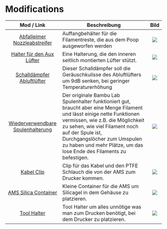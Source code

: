 # Modifications

|                                                           Mod / Link                                                          | Beschreibung                                                                                                                                                                                                                                                                                                            |                                                                                      Bild                                                                                     |
| :---------------------------------------------------------------------------------------------------------------------------: | ----------------------------------------------------------------------------------------------------------------------------------------------------------------------------------------------------------------------------------------------------------------------------------------------------------------------- | :---------------------------------------------------------------------------------------------------------------------------------------------------------------------------: |
| [Abfalleimer Nozzleabstreifer](https://www.printables.com/de/model/244789-bambu-lab-magnetic-chute-cover-and-poop-management) | Auffangbehälter für die Filamentreste, die aus dem Poop ausgeworfen werden                                                                                                                                                                                                                                              |          ![](https://media.printables.com/media/prints/244789/images/2205665\_9ab57043-2b76-49c9-9780-4195ea0d0762/thumbs/inside/1920x1440/png/chute\_cover-01.webp)          |
|                [Halter für den Aux Lüfter](https://www.printables.com/de/model/256442-bambu-lab-aux-fan-saver)                | Eine Halterung, die den inneren seitlich montierten Lüfter stützt.                                                                                                                                                                                                                                                      |                 ![](https://media.printables.com/media/prints/256442/images/2299548\_21e6b66f-e19c-43c9-942e-40bd219ec00e/thumbs/cover/640x480/jpg/afs\_2.webp)               |
|         [Schalldämpfer Abluftlüfter](https://www.printables.com/de/model/324902-bambu-x1-exhaust-muffler-fan-silencer)        | Dieser Schalldämpfer soll die Geräuschkulisse des Abluftlüfters um 9dB senken, bei geringer Temperaturerhöhung                                                                                                                                                                                                          | ![](https://media.printables.com/media/prints/324902/images/2800706\_7e1887f3-3204-4403-a5ce-825cf118b3a8/thumbs/cover/640x480/png/b962d82c-89b5-48a9-9664-07f0ffaf6fc7.webp) |
|   [Wiederverwendbare Spulenhalterung](https://www.printables.com/de/model/251457-bambu-lab-reusable-spool-holder-hex-remix)   | Der originale Bambu Lab Spulenhalter funktioniert gut, braucht aber eine Menge Filament und lässt einige nette Funktionen vermissen, wie z.B. die Möglichkeit zu sehen, wie viel Filament noch auf der Spule ist, Durchgangslöcher zum Umspulen zu haben und mehr Plätze, um das lose Ende des Filaments zu befestigen. |       ![](https://media.printables.com/media/prints/251457/images/2258999\_3013b96b-0fc9-4985-82d9-3df5a80e4aad/thumbs/cover/640x480/jpg/pxl\_20220731\_150652278.webp)       |
|                         [Kabel Clip](https://www.printables.com/de/model/276184-bambu-lab-cable-clip)                         | Clip für das Kabel und den PTFE Schlauch die von der AMS zum Drucker kommen.                                                                                                                                                                                                                                            |           ![](https://media.printables.com/media/prints/276184/images/2452114\_1da87abd-0f8b-4ad4-9efd-89606b7b7178/thumbs/cover/640x480/jpg/20220914\_150733.webp)           |
|            [AMS Silica Container](https://www.printables.com/de/model/290431-bambu-lab-x1-ams-desiccant-container)            | Kleine Container für die AMS um Silicagel in dem Gehäuse zu platzieren.                                                                                                                                                                                                                                                 |       ![](https://media.printables.com/media/prints/290431/images/2555536\_af48d66a-64a2-49c0-bccb-2be7d69a7900/thumbs/cover/640x480/jpg/pxl\_20221007\_123616335.webp)       |
|            [Tool Halter](https://www.printables.com/de/model/272099-bambu-lab-carbon-x1-with-ams-top-tool-storage)            | Tool Halter um alles unnötige was man zum Drucken benötigt, bei dem Drucker zu platzieren.                                                                                                                                                                                                                              |           ![](https://media.printables.com/media/prints/272099/images/2420955\_02177058-48bc-46a2-b90f-f167db377e08/thumbs/cover/640x480/jpg/20220906\_113900.webp)           |

